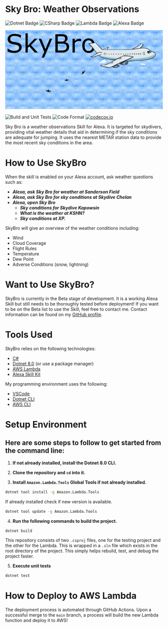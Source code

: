 # Sky Bro: Weather Observations

![Dotnet Badge](https://img.shields.io/badge/dotnet-512BD4?style=for-the-badge&logo=dotnet&logoColor=white)
![CSharp Badge](https://img.shields.io/badge/csharp-239120?style=for-the-badge&logo=csharp&logocolor=white)
![Lambda Badge](https://img.shields.io/badge/Lambda-FF9900?style=for-the-badge&logo=aws-lambda&logoColor=white)
![Alexa Badge](https://img.shields.io/badge/Alexa-00CAFF?style=for-the-badge&logo=amazon-alexa&logoColor=white)

![SkyBro Header](./resources/SkyBro-Header.png)

![Build and Unit Tests](https://github.com/khurd21/SkyBro/actions/workflows/build-and-test.yml/badge.svg)
![Code Format](https://github.com/khurd21/SkyBro/actions/workflows/code-format.yml/badge.svg)
[![codecov.io](https://codecov.io/github/khurd21/SkyBro/coverage.svg?branch=main)](https://codecov.io/github/khurd21/SkyBro?branch=master)

Sky Bro is a weather observations Skill for Alexa. It is targeted for skydivers, providing vital weather details that aid in determining if the sky conditions are adequate for jumping. It uses the nearest METAR station data to provide the most recent sky conditions in the area.

# How to Use SkyBro

When the skill is enabled on your Alexa account, ask weather questions such as:
- *__Alexa, ask Sky Bro for weather at Sanderson Field__*
- *__Alexa, ask Sky Bro for sky conditions at Skydive Chelan__*
- *__Alexa, open Sky Bro__*
    - *__Sky conditions for Skydive Kapowsin__*
    - *__What is the weather at KSHN?__*
    - *__Sky conditions at XP.__*

SkyBro will give an overview of the weather conditions including:

- Wind
- Cloud Coverage
- Flight Rules
- Temperature
- Dew Point
- Adverse Conditions (snow, lightning)

# Want to Use SkyBro?

SkyBro is currently in the Beta stage of development. It is a working Alexa Skill but still needs to be thoroughly tested before
deployment! If you want to be on the Beta list to use the Skill, feel free to contact me. Contact information can be found on my
[GitHub profile](https://github.com/khurd21).

# Tools Used

SkyBro relies on the following technologies:

- [C#](https://learn.microsoft.com/en-us/dotnet/csharp/)
- [Dotnet 8.0](https://dotnet.microsoft.com/en-us/download/dotnet/8.0) (or use a package manager)
- [AWS Lambda](https://aws.amazon.com/lambda/)
- [Alexa Skill Kit](https://developer.amazon.com/en-US/alexa/alexa-skills-kit)

My programming environment uses the following:

- [VSCode](https://code.visualstudio.com)
- [Dotnet CLI](https://learn.microsoft.com/en-us/dotnet/core/tools/)
- [AWS CLI](https://aws.amazon.com/cli/)

# Setup Environment

## Here are some steps to follow to get started from the command line:

1. __If not already installed, install the Dotnet 8.0 CLI.__

2. __Clone the repository and `cd` into it.__

3. __Install `Amazon.Lambda.Tools` Global Tools if not already installed.__

```bash
dotnet tool install -g Amazon.Lambda.Tools
```

If already installed check if new version is available.
```bash
dotnet tool update -g Amazon.Lambda.Tools
```

4. __Run the following commands to build the project.__

```bash
dotnet build
```

This repository consists of two `.csproj` files, one for the testing project and the other for
the Lambda. This is wrapped in a `.sln` file which exists in the root directory of the project.
This simply helps rebuild, test, and debug the project faster.


5. __Execute unit tests__

```bash
dotnet test
```

# How to Deploy to AWS Lambda

The deployment process is automated through GitHub Actions. Upon a successful merge to the `main` branch,
a process will build the new Lambda function and deploy it to AWS!